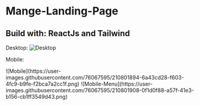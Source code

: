 # Mange-Landing-Page
## Build with: ReactJs and Tailwind

Desktop:
![Desktop](https://user-images.githubusercontent.com/76067595/210801862-591da347-1c97-41c6-9062-7b8630971fd7.png)

Mobile:

<div>
  ![Mobile](https://user-images.githubusercontent.com/76067595/210801894-6a43cd28-f603-4fc9-b9fe-f2bca7a2cc1f.png)
![Mobile-Menu](https://user-images.githubusercontent.com/76067595/210801908-0f1d0f88-a57f-41e3-b156-cb1ff3549d43.png)

  
<div/>

